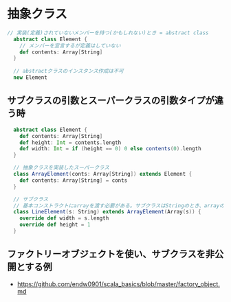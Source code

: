 # 抽象クラス

```scala
// 実装(定義)されていないメンバーを持つ(かもしれない)とき = abstract class
  abstract class Element {
    // メンバーを宣言するが定義はしていない
    def contents: Array[String]
  }
 
  // abstractクラスのインスタンス作成は不可
  new Element 
```  

## サブクラスの引数とスーパークラスの引数タイプが違う時

```scala
  abstract class Element {
    def contents: Array[String]
    def height: Int = contents.length
    def width: Int = if (height == 0) 0 else contents(0).length
  }

  // 抽象クラスを実装したスーパークラス
  class ArrayElement(conts: Array[String]) extends Element {
    def contents: Array[String] = conts
  }

  // サブクラス
  // 基本コンストラクトにarrayを渡す必要がある。サブクラスはStringのとき、arrayの引数で渡せばいい
  class LineElement(s: String) extends ArrayElement(Array(s)) {
    override def width = s.length
    override def height = 1
  }
```
  
## ファクトリーオブジェクトを使い、サブクラスを非公開とする例
- https://github.com/endw0901/scala_basics/blob/master/factory_object.md
